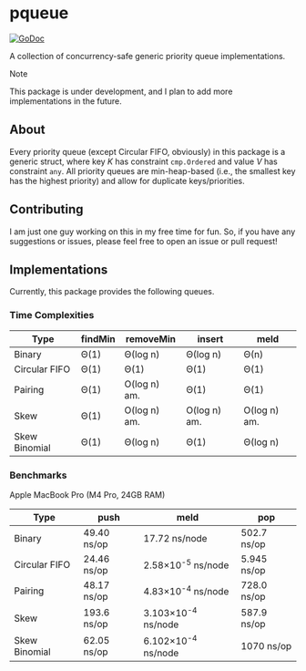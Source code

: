 # pqueue

[![GoDoc](https://godoc.org/github.com/AndrewChon/pqueue?status.png)](https://godoc.org/github.com/AndrewChon/pqueue)

A collection of concurrency-safe generic priority queue implementations.

> [!NOTE]
> This package is under development, and I plan to add more implementations in the future.

## About

Every priority queue (except Circular FIFO, obviously) in this package is a generic struct, where key _K_ has constraint
`cmp.Ordered` and value _V_ has constraint `any`. All priority queues are min-heap-based (i.e., the smallest key has the
highest priority) and allow for duplicate keys/priorities.

## Contributing

I am just one guy working on this in my free time for fun. So, if you have any suggestions or issues, please feel free
to open an issue or pull request!

## Implementations

Currently, this package provides the following queues.

### Time Complexities

| Type          | findMin | removeMin    | insert       | meld         |
|---------------|---------|--------------|--------------|--------------|
| Binary        | Θ(1)    | Θ(log n)     | Θ(log n)     | Θ(n)         |
| Circular FIFO | Θ(1)    | Θ(1)         | Θ(1)         | Θ(1)         |
| Pairing       | Θ(1)    | O(log n) am. | Θ(1)         | Θ(1)         |
| Skew          | Θ(1)    | O(log n) am. | O(log n) am. | O(log n) am. |
| Skew Binomial | Θ(1)    | Θ(log n)     | Θ(1)         | Θ(log n)     |

### Benchmarks

Apple MacBook Pro (M4 Pro, 24GB RAM)

| Type          | push        | meld                          | pop         |
|---------------|-------------|-------------------------------|-------------|
| Binary        | 49.40 ns/op | 17.72 ns/node                 | 502.7 ns/op |
| Circular FIFO | 24.46 ns/op | 2.58×10<sup>-5</sup> ns/node  | 5.945 ns/op |
| Pairing       | 48.17 ns/op | 4.83×10<sup>-4</sup> ns/node  | 728.0 ns/op |
| Skew          | 193.6 ns/op | 3.103×10<sup>-4</sup> ns/node | 587.9 ns/op |
| Skew Binomial | 62.05 ns/op | 6.102×10<sup>-4</sup> ns/node | 1070 ns/op  |
